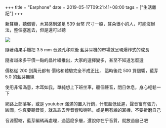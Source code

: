 +++
title = "Earphone"
date = 2019-05-17T09:21:41+08:00
tags = ["生活雜記"]
+++

新耳機，聽個響，木耳感到滿足 539 台幣
尺寸一般，耳朵很小的人，可能沒辦法，整個塞進去，但是還可以聽

<a href="https://photos.google.com/share/AF1QipOsPoHn0okKdsxJtL8MFwAnyw7ttazdmblX6XkR1fPHeMloDfcgHhxxWapWZqBlAg?key=Y0p1ZmxOd3VqQ1c3ekRBV1BmLWdiOUtObHhpbFRR"><img src="https://lh3.googleusercontent.com/fGk2WiBjeDCaqv9egdITrXWTsDp0Smx1of0OpLTZEcFcjgytrg26lT3GaDI8W27m3jVJx5jm1gfNzV_bDAZXyGj8JxNRcA8CYOHl2PlRjpAWUgRyqPNRqL1sOkaCWQJodn4YqcsAUQ=w600-h800-p-k" /></a>

<!--more-->

隨著蘋果手機把 3.5 mm 音源孔移除後
藍芽耳機的市場就呈現爆炸式的成長

隨者越來多平價一點的晶片組推出，大家的選擇變多，甚至不知道怎麼選

價格從 200 到萬元都有
價格和體驗完全不成正比，
這時後花 500 買個響，藍芽 5.0 的藍芽無線

使用非常滿意，木耳如我，單純想上下班坐車，聽個聲音，閉目休息，身心輕鬆一下

網路上部落客，或是 youtuber 滿滿的置入行銷，什麼超低延遲，聲音富有張力，圓潤，你真要聽音質，就乖乖去弄音響和喇叭，或是用有線的耳機，不要折磨自己

音源壓縮，藍芽編碼再處理，過這麼多層，還說你在乎音質，就放過自己吧
